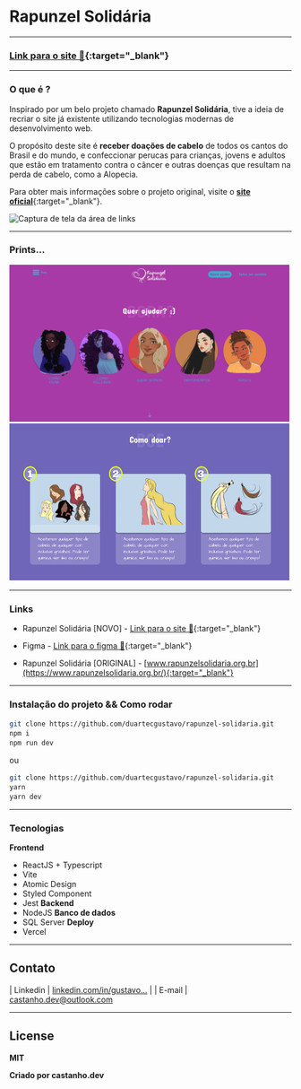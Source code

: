 # Rapunzel Solidária

---

### [Link para o site 🚀](https://rapunzel-solidaria.vercel.app/){:target="_blank"}

---

### O que é ?

Inspirado por um belo projeto chamado **Rapunzel Solidária**, tive a ideia de recriar o site já existente utilizando tecnologias modernas de desenvolvimento web.

O propósito deste site é **receber doações de cabelo** de todos os cantos do Brasil e do mundo, e confeccionar perucas para crianças, jovens e adultos que estão em tratamento contra o câncer e outras doenças que resultam na perda de cabelo, como a Alopecia.

Para obter mais informações sobre o projeto original, visite o [**site oficial**](https://www.rapunzelsolidaria.org.br/){:target="_blank"}.

![Captura de tela da área de links](../public/RapunzelSolidariaBanner.png)

---

### Prints...

<img src="/public/print_home.png" width="500" height="280" alt="Print da área de links">
<img src="/public/print_doar.png" width="500" height="280" alt="Print pagina de doar cabelo">

---

### Links

- Rapunzel Solidária [NOVO] - [Link para o site 🚀](https://rapunzel-solidaria.vercel.app/){:target="_blank"}

- Figma - [Link para o figma 📱](https://www.google.com.br){:target="_blank"}

- Rapunzel Solidária [ORIGINAL] - [www.rapunzelsolidaria.org.br](https://www.rapunzelsolidaria.org.br/){:target="_blank"}

---

### Instalação do projeto && Como rodar

```sh
git clone https://github.com/duartecgustavo/rapunzel-solidaria.git 
npm i
npm run dev
```
ou
```sh
git clone https://github.com/duartecgustavo/rapunzel-solidaria.git 
yarn
yarn dev
```

---

### Tecnologias

**Frontend**
- ReactJS + Typescript
- Vite
- Atomic Design
- Styled Component
- Jest
**Backend**
- NodeJS
**Banco de dados**
- SQL Server
**Deploy**
- Vercel
---

## Contato

| Linkedin | [linkedin.com/in/gustavo...](https://www.linkedin.com/in/gustavo-castanho-duarte-578127160) |
| E-mail | [castanho.dev@outlook.com](castanho.dev@outlook.com)

---

## License
**MIT**

**Criado por castanho.dev**
